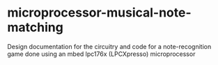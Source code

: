 # microprocessor-musical-note-matching
Design documentation for the circuitry and code for a note-recognition game done using an mbed lpc176x (LPCXpresso) microprocessor
